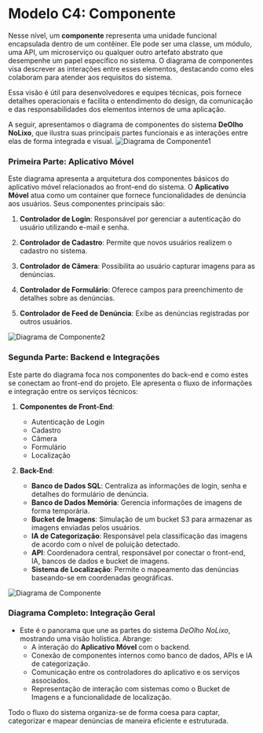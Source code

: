 # Modelo C4: Componente
Nesse nível, um **componente** representa uma unidade funcional encapsulada dentro de um contêiner. Ele pode ser uma classe, um módulo, uma API, um microserviço ou qualquer outro artefato abstrato que desempenhe um papel específico no sistema. O diagrama de componentes visa descrever as interações entre esses elementos, destacando como eles colaboram para atender aos requisitos do sistema.

Essa visão é útil para desenvolvedores e equipes técnicas, pois fornece detalhes operacionais e facilita o entendimento do design, da comunicação e das responsabilidades dos elementos internos de uma aplicação.

A seguir, apresentamos o diagrama de componentes do sistema **DeOlho NoLixo**, que ilustra suas principais partes funcionais e as interações entre elas de forma integrada e visual.
![Diagrama de Componente1](https://github.com/user-attachments/assets/9ac1bf0e-4c4e-4192-90bf-83e889b3cc9d)
### **Primeira Parte: Aplicativo Móvel**

Este diagrama apresenta a arquitetura dos componentes básicos do aplicativo móvel relacionados ao front-end do sistema. O **Aplicativo Móvel** atua como um container que fornece funcionalidades de denúncia aos usuários. Seus componentes principais são:

1. **Controlador de Login**: Responsável por gerenciar a autenticação do usuário utilizando e-mail e senha.
    
2. **Controlador de Cadastro**: Permite que novos usuários realizem o cadastro no sistema.
    
3. **Controlador de Câmera**: Possibilita ao usuário capturar imagens para as denúncias.
    
4. **Controlador de Formulário**: Oferece campos para preenchimento de detalhes sobre as denúncias.
    
5. **Controlador de Feed de Denúncia**: Exibe as denúncias registradas por outros usuários.

![Diagrama de Componente2](https://github.com/user-attachments/assets/288c81f6-7fdd-467e-add4-66e684dfee4d)

### **Segunda Parte: Backend e Integrações**

Este parte do diagrama foca nos componentes do back-end e como estes se conectam ao front-end do projeto. Ele apresenta o fluxo de informações e integração entre os serviços técnicos:

1. **Componentes de Front-End**:
    
    - Autenticação de Login
    - Cadastro
    - Câmera
    - Formulário
    - Localização
2. **Back-End**:
    
    - **Banco de Dados SQL**: Centraliza as informações de login, senha e detalhes do formulário de denúncia.
    - **Banco de Dados Memória**: Gerencia informações de imagens de forma temporária.
    - **Bucket de Imagens**: Simulação de um bucket S3 para armazenar as imagens enviadas pelos usuários.
    - **IA de Categorização**: Responsável pela classificação das imagens de acordo com o nível de poluição detectado.
    - **API**: Coordenadora central, responsável por conectar o front-end, IA, bancos de dados e bucket de imagens.
    - **Sistema de Localização**: Permite o mapeamento das denúncias baseando-se em coordenadas geográficas.

![Diagrama de Componente](https://github.com/user-attachments/assets/a859581e-ba46-4045-b208-7541c13087b8)

### **Diagrama Completo: Integração Geral**

- Este é o panorama que une as partes do sistema *DeOlho NoLixo*, mostrando uma visão holística. Abrange:
    - A interação do **Aplicativo Móvel** com o backend.
    - Conexão de componentes internos como banco de dados, APIs e IA de categorização.
    - Comunicação entre os controladores do aplicativo e os serviços associados.
    - Representação de interação com sistemas como o Bucket de Imagens e a funcionalidade de localização.

Todo o fluxo do sistema organiza-se de forma coesa para captar, categorizar e mapear denúncias de maneira eficiente e estruturada.


